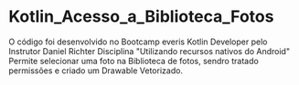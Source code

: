 # Kotlin_Acesso_a_Biblioteca_Fotos

O código foi desenvolvido no Bootcamp everis Kotlin Developer pelo 
Instrutor Daniel Richter 
Disciplina "Utilizando recursos nativos do Android"
Permite selecionar uma foto na Biblioteca de fotos, sendro tratado permissões e 
criado um Drawable Vetorizado.
